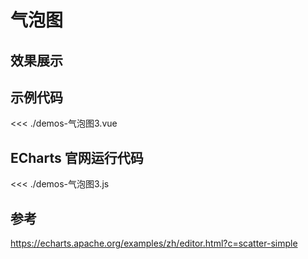 # 气泡图


## 效果展示


<EChartDemo />
<script setup>
import EChartDemo from './demos-气泡图3.vue'

</script>


## 示例代码

<<< ./demos-气泡图3.vue


## ECharts 官网运行代码

<<< ./demos-气泡图3.js



## 参考 

https://echarts.apache.org/examples/zh/editor.html?c=scatter-simple